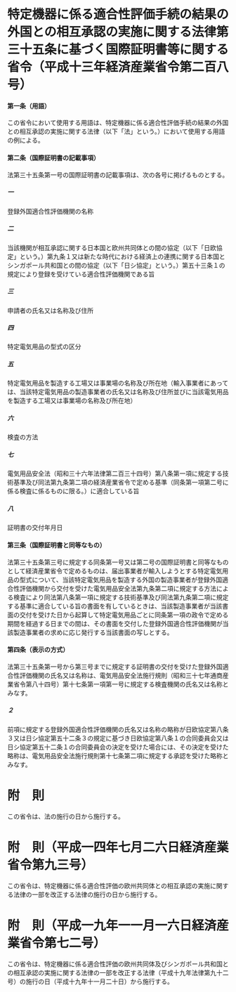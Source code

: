 # 特定機器に係る適合性評価手続の結果の外国との相互承認の実施に関する法律第三十五条に基づく国際証明書等に関する省令（平成十三年経済産業省令第二百八号）
#### 第一条（用語）
この省令において使用する用語は、特定機器に係る適合性評価手続の結果の外国との相互承認の実施に関する法律（以下「法」という。）において使用する用語の例による。
#### 第二条（国際証明書の記載事項）
法第三十五条第一号の国際証明書の記載事項は、次の各号に掲げるものとする。
##### 一
登録外国適合性評価機関の名称
##### 二
当該機関が相互承認に関する日本国と欧州共同体との間の協定（以下「日欧協定」という。）第九条１又は新たな時代における経済上の連携に関する日本国とシンガポール共和国との間の協定（以下「日シ協定」という。）第五十三条１の規定により登録を受けている適合性評価機関である旨
##### 三
申請者の氏名又は名称及び住所
##### 四
特定電気用品の型式の区分
##### 五
特定電気用品を製造する工場又は事業場の名称及び所在地（輸入事業者にあっては、当該特定電気用品の製造事業者の氏名又は名称及び住所並びに当該電気用品を製造する工場又は事業場の名称及び所在地）
##### 六
検査の方法
##### 七
電気用品安全法（昭和三十六年法律第二百三十四号）第八条第一項に規定する技術基準及び同法第九条第二項の経済産業省令で定める基準（同条第一項第二号に係る検査に係るものに限る。）に適合している旨
##### 八
証明書の交付年月日
#### 第三条（国際証明書と同等なもの）
法第三十五条第三号に規定する同条第一号又は第二号の国際証明書と同等なものとして経済産業省令で定めるものは、届出事業者が輸入しようとする特定電気用品の型式について、当該特定電気用品を製造する外国の製造事業者が登録外国適合性評価機関から交付を受けた電気用品安全法第九条第二項に規定する方法による検査により同法第八条第一項に規定する技術基準及び同法第九条第二項に規定する基準に適合している旨の書面を有しているときは、当該製造事業者が当該書面の交付を受けた日から起算して特定電気用品ごとに同条第一項の政令で定める期間を経過する日までの間は、その書面を交付した登録外国適合性評価機関が当該製造事業者の求めに応じ発行する当該書面の写しとする。
#### 第四条（表示の方式）
法第三十五条第一号から第三号までに規定する証明書の交付を受けた登録外国適合性評価機関の氏名又は名称は、電気用品安全法施行規則（昭和三十七年通商産業省令第八十四号）第十七条第一項第一号に規定する検査機関の氏名又は名称とみなす。
##### ２
前項に規定する登録外国適合性評価機関の氏名又は名称の略称が日欧協定第八条３又は日シ協定第五十二条３の規定に基づき日欧協定第八条１の合同委員会又は日シ協定第五十二条１の合同委員会の決定を受けた場合には、その決定を受けた略称は、電気用品安全法施行規則第十七条第二項に規定する承認を受けた略称とみなす。
# 附　則
この省令は、法の施行の日から施行する。
# 附　則（平成一四年七月二六日経済産業省令第九三号）
この省令は、特定機器に係る適合性評価の欧州共同体との相互承認の実施に関する法律の一部を改正する法律の施行の日から施行する。
# 附　則（平成一九年一一月一六日経済産業省令第七二号）
この省令は、特定機器に係る適合性評価の欧州共同体及びシンガポール共和国との相互承認の実施に関する法律の一部を改正する法律（平成十九年法律第九十二号）の施行の日（平成十九年十一月二十日）から施行する。
